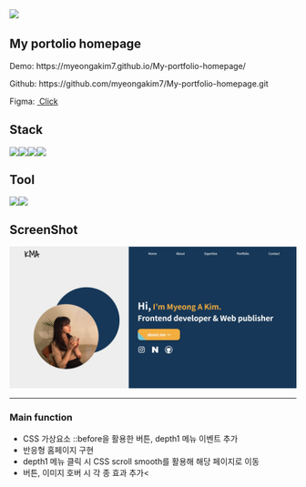 <img src="https://capsule-render.vercel.app/api?type=waving&height=260&section=header&text=Myeong%20A%20homepage&fontSize=50&animation=fadeIn&fontColor=fff&color=gradient&customColorList=0,2,2,2,2,3" />
<h2>My portolio homepage</h2>

<p>Demo: https://myeongakim7.github.io/My-portfolio-homepage/ <p>
<p>Github: https://github.com/myeongakim7/My-portfolio-homepage.git</p>
<p>Figma: <a href="https://www.figma.com/file/dQzmJWTLAJNzlVqLcpMi0s/%EA%B0%9C%EC%9D%B8-%ED%99%88%ED%8E%98%EC%9D%B4%EC%A7%80-%EC%8B%9C%EC%95%88?node-id=0%3A1&t=YdMhhoaTGx498YdA-1" >&nbsp;Click</a> </p>

<h2>Stack</h2>
<div style="display:flex">
<img src="https://img.shields.io/badge/html-E34F26?style=for-the-badge&logo=html5&logoColor=white">
<img src="https://img.shields.io/badge/css-1572B6?style=for-the-badge&logo=css3&logoColor=white">
<img src="https://img.shields.io/badge/javascript-F7DF1E?style=for-the-badge&logo=javascript&logoColor=black">
<img src="https://img.shields.io/badge/jquery-0769AD?style=for-the-badge&logo=jquery&logoColor=white">
</div>
<h2>Tool</h2>
<div style="display:flex">
<img src="https://img.shields.io/badge/figma-F24E1E?style=for-the-badge&logo=figma&logoColor=white">
<img src="https://img.shields.io/badge/github-181717?style=for-the-badge&logo=github&logoColor=white">
</div>
<h2>ScreenShot</h2>
<img src="/images/capture.jpg" alt="capture"/>
<hr>
<h3>Main function</h3>
 <ul>
    <li>CSS 가상요소 ::before을 활용한 버튼, depth1 메뉴 이벤트 추가</li>
    <li>반응형 홈페이지 구현</li>
    <li>depth1 메뉴 클릭 시 CSS scroll smooth를 활용해 해당 페이지로 이동</li>
    <li>버튼, 이미지 호버 시 각 종 효과 추가<
 </ul>
